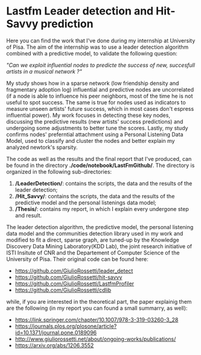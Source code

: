 
# Lastfm Leader detection and Hit-Savvy prediction

Here you can find the work that I've done during my internship at University of Pisa. The aim of the internship was to use a leader detection algorithm combined with a predictive model, to validate the following question:

*"Can we exploit influential nodes to predicte the success of new, succesfull artists in a musical network ?"*

My study shows how in a sparse network (low friendship density and fragmentary adoption log) influential and predictive nodes are uncorrelated (if a node is able to influence his peer neighbors, most of the time he is not useful to spot success. The same is true for nodes used as indicators to measure unseen artists' future success, which in most cases don't espress influential power). My work focuses in detecting these key nodes, discussing the predictive results (new artists' success predictions) and undergoing some adjustments to better tune the scores. Lastly, my study confirms nodes' preferntial attachment using a Personal Listening Data Model, used to classify and cluster the nodes and better explain my analyzed newtork's sparsity.

The code as well as the results and the final report that I've produced, can be found in the directory **./code/notebook/LastFmGithub/**. The directory is organized in the following sub-directories:
1. **/LeaderDetection/**: contains the scripts, the data and the results of the leader detection;
2. **/Hit_Savvy/**: contains the scripts, the data and the results of the predictive model and the personal listenings data model;
3. **/Thesis/**: contains my report, in which I explain every undergone step and result.

The leader detection algorithm, the predictive model, the personal listening data model and the communities detection library used in my work and modified to fit a direct, sparse graph, are tuned-up by the Knowledge Discovery Data Mining Laboratory(KDD Lab), the joint research initiative of ISTI Insitute of CNR and the Departement of Computer Science of the University of Pisa. Their original code can be found here:

- https://github.com/GiulioRossetti/leader_detect
- https://github.com/GiulioRossetti/hit-savvy
- https://github.com/GiulioRossetti/LastfmProfiler
- https://github.com/GiulioRossetti/cdlib

while, if you are interested in the theoretical part, the paper explainig them are the following (in my report you can found a small summarry, as well):

- https://link.springer.com/chapter/10.1007/978-3-319-03260-3_28
- https://journals.plos.org/plosone/article?id=10.1371/journal.pone.0189096
- http://www.giuliorossetti.net/about/ongoing-works/publications/
- https://arxiv.org/abs/1206.3552

